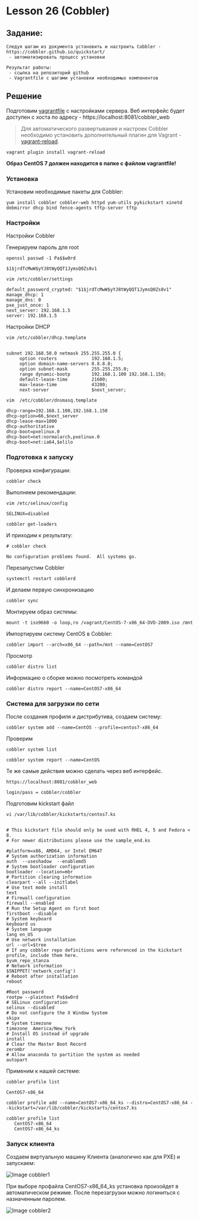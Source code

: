 # Lesson 26 (Cobbler)


## Задание:
```
Следуя шагам из документа установить и настроить Cobbler - https://cobbler.github.io/quickstart/
 - автоматизировать процесс установки

Результат работы:
 - ссылка на репозиторий github
 - Vagrantfile с шагами установки необходимых компонентов
```

## Решение

Подготовим [vagrantfile](vagrantfile) с настройками сервера. Веб интерфейс будет доступен с хоста по адресу - https://localhost:8081/cobbler_web

> Для автоматического развертывания и настроек Cobbler необходимо установить дополнительный плагин для Vagrant - [vagrant-reload](https://github.com/aidanns/vagrant-reload).

```
vagrant plugin install vagrant-reload
```

**Образ CentOS 7 должен находится в папке с файлом vagrantfile!**

### Установка 

Установим необходимые пакеты для Cobbler:

```
yum install cobbler cobbler-web httpd yum-utils pykickstart xinetd debmirror dhcp bind fence-agents tftp-server tftp
```

### Настройки 

Настройки Cobbler

Генерируем пароль для root

```
openssl passwd -1 Pa$$w0rd

$1$jrdTcMwW$yYJ8tWyQQT1JymsQ0Zs8v1
```

```
vim /etc/cobbler/settings

default_password_crypted: "$1$jrdTcMwW$yYJ8tWyQQT1JymsQ0Zs8v1"
manage_dhcp: 1
manage_dns: 0
pxe_just_once: 1
next_server: 192.168.1.5
server: 192.168.1.5
```

Настройки DHCP

```
vim /etc/cobbler/dhcp.template


subnet 192.168.50.0 netmask 255.255.255.0 {
     option routers             192.168.1.5;
     option domain-name-servers 8.8.8.8;
     option subnet-mask         255.255.255.0;
     range dynamic-bootp        192.168.1.100 192.168.1.150;
     default-lease-time         21600;
     max-lease-time             43200;
     next-server                $next_server;

```

```
vim  /etc/cobbler/dnsmasq.template 

dhcp-range=192.168.1.100,192.168.1.150
dhcp-option=66,$next_server
dhcp-lease-max=1000
dhcp-authoritative
dhcp-boot=pxelinux.0
dhcp-boot=net:normalarch,pxelinux.0
dhcp-boot=net:ia64,$elilo

```

### Подготовка к запуску

Проверка конфигурации:
```
cobbler check
```

Выполняем рекомендации:

```
vim /etc/selinux/config

SELINUX=disabled
```
```
cobbler get-loaders
```

И приходим к результату:

```
# cobbler check

No configuration problems found.  All systems go.
```

Перезапустим Cobbler

```
systemctl restart cobblerd
```

И делаем первую синхронизацию

```
cobbler sync
```

Монтируем образ системы: 

```
mount -t iso9660 -o loop,ro /vagrant/CentOS-7-x86_64-DVD-2009.iso /mnt
```

Импортируем систему CentOS в Cobbler:
```
cobbler import --arch=x86_64 --path=/mnt --name=CentOS7
```

Просмотр 

```
cobbler distro list
```

Информацию о сборке можно посмотреть командой

```
cobbler distro report --name=CentOS7-x86_64
```

### Система для загрузки по сети

После создания профиля и дистрибутива, создаем систему:
```
cobbler system add --name=CentOS --profile=centos7-x86_64
```

Проверим

```
cobbler system list

cobbler system report --name=CentOS
```

Те же самые действия можно сделать через веб интерфейс.
```
https://localhost:8081/cobbler_web

login/pass = cobbler/cobbler
```


Подготовим kickstart файл

```
vi /var/lib/cobbler/kickstarts/centos7.ks


# This kickstart file should only be used with RHEL 4, 5 and Fedora < 8.
# For newer distributions please use the sample_end.ks

#platform=x86, AMD64, or Intel EM64T
# System authorization information
auth  --useshadow  --enablemd5
# System bootloader configuration
bootloader --location=mbr
# Partition clearing information
clearpart --all --initlabel
# Use text mode install
text
# Firewall configuration
firewall --enabled
# Run the Setup Agent on first boot
firstboot --disable
# System keyboard
keyboard us
# System language
lang en_US
# Use network installation
url --url=$tree
# If any cobbler repo definitions were referenced in the kickstart profile, include them here.
$yum_repo_stanza
# Network information
$SNIPPET('network_config')
# Reboot after installation
reboot

#Root password
rootpw --plaintext Pa$$w0rd
# SELinux configuration
selinux --disabled
# Do not configure the X Window System
skipx
# System timezone
timezone  America/New_York
# Install OS instead of upgrade
install
# Clear the Master Boot Record
zerombr
# Allow anaconda to partition the system as needed
autopart
```

Применим к нашей системе:

```
cobbler profile list

CentOS7-x86_64
```

```
cobbler profile add --name=CentOS7-x86_64_ks --distro=CentOS7-x86_64 --kickstart=/var/lib/cobbler/kickstarts/centos7.ks
```

```
cobbler profile list
   CentOS7-x86_64
   CentOS7-x86_64_ks
```

### Запуск клиента

Создаем виртуальную машину Клиента (аналогично как для PXE) и запускаем:

![Image cobbler1](images/cobbler1.jpg)

При выборе профайла CentOS7-x86_64_ks установка произойдет в автоматическом режиме. После перезагрузки можно логиниться с назначенным паролем.

![Image cobbler2](images/cobbler2.jpg)
